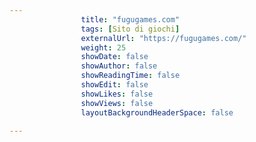 ---
                title: "fugugames.com"
                tags: [Sito di giochi]
                externalUrl: "https://fugugames.com/"
                weight: 25
                showDate: false
                showAuthor: false
                showReadingTime: false
                showEdit: false
                showLikes: false
                showViews: false
                layoutBackgroundHeaderSpace: false
                ---

